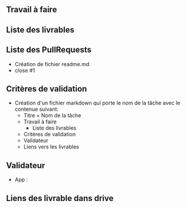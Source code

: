 ## Travail à faire 


## Liste des livrables 
## Liste des PullRequests

- Création de fichier readme.md
- close #1

## Critères de validation
- Création d'un fichier markdown qui porte le nom de la tâche avec le contenue suivant:
    - Titre = Nom de la tâche
    - Travail à faire
      - Liste des livrables 
    - Critères de validation
    - Validateur 
    - Liens vers les livrables

## Validateur 
- App :  
## Liens des livrable dans drive

